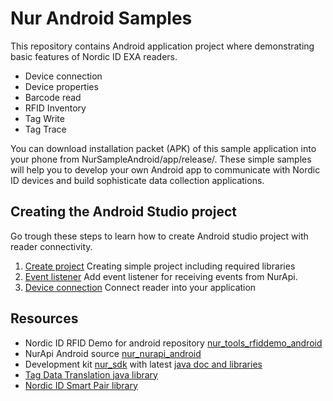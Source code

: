 # Nur Android Samples
This repository contains Android application project where demonstrating basic features of Nordic ID EXA readers.

- Device connection
- Device properties
- Barcode read
- RFID Inventory
- Tag Write
- Tag Trace 

You can download installation packet (APK) of this sample application into your phone from NurSampleAndroid/app/release/.
These simple samples will help you to develop your own Android app to communicate with Nordic ID devices and build sophisticate data collection applications.
## Creating the Android Studio project
Go trough these steps to learn how to create Android studio project with reader connectivity.
1. [Create project](1_CreateProject.md) Creating simple project including required libraries
2. [Event listener](2_EventListener.md) Add event listener for receiving events from NurApi.
3. [Device connection](3_Device_Connection.md) Connect reader into your application

## Resources
* Nordic ID RFID Demo for android repository [nur_tools_rfiddemo_android](https://github.com/NordicID/nur_tools_rfiddemo_android)
* NurApi Android source [nur_nurapi_android](https://github.com/NordicID/nur_nurapi_android)
* Development kit [nur_sdk](https://github.com/NordicID/nur_sdk) with latest [java doc and libraries]( https://github.com/NordicID/nur_sdk/tree/master/java)
* [Tag Data Translation java library](TDTLib)
* [Nordic ID Smart Pair library](NurSmartPair)
